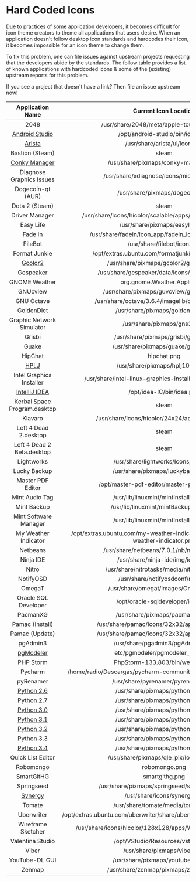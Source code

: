 Hard Coded Icons
================

Due to practices of some application developers, it becomes difficult for icon theme creators to theme all applications that users desire. When an application doesn't follow desktop icon standards and hardcodes their icon, it becomes impossible for an icon theme to change them.

To fix this problem, one can file issues against upstream projects requesting that the developers abide by the standards. The follow table provides a list of known applications with hardcoded icons & some of the (existing) upstream reports for this problem. 

If you see a project that doesn't have a link? Then file an issue upstream now!

| Application Name | Current Icon Location | Moka Support |
| :---------------: | :---------------: | :---------------: | 
| 2048 | /usr/share/2048/meta/apple-touch-icon.png |   |
| [Android Studio](https://code.google.com/p/android/issues/detail?id=67582) | /opt/android-studio/bin/idea.png | ✓ |
| [Arista](https://github.com/danielgtaylor/arista/issues/164) | /usr/share/arista/ui/icon.svg | ✓ |
| Bastion (Steam) | steam |   |
| [Conky Manager](https://bugs.launchpad.net/conky-manager/+bug/1296810) | /usr/share/pixmaps/conky-manager.png | ✓ |
| Diagnose Graphics Issues | /usr/share/xdiagnose/icons/microscope.svg | ✓ |
| Dogecoin-qt (AUR) | /usr/share/pixmaps/dogecoin.png |   |
| Dota 2 (Steam) | steam | ✓ |
| Driver Manager | /usr/share/icons/hicolor/scalable/apps/driver-manager.svg | ✓ |
| Easy Life | /usr/share/pixmaps/easylife.png |   |
| Fade In | /usr/share/fadein/icon_app/fadein_icon_128x128.png |   |
| FileBot | /usr/share/filebot/icon.svg | ✓ |
| Format Junkie | /opt/extras.ubuntu.com/formatjunkie/pixmap/fjt.png |   |
| [Gcolor2](http://sourceforge.net/p/gcolor2/feature-requests/11/)| /usr/share/pixmaps/gcolor2/gcolor2.xpm | ✓ |
| [Gespeaker](https://github.com/muflone/gespeaker/issues/49) | /usr/share/gespeaker/data/icons/gespeaker.svg |   | 
| GNOME Weather | org.gnome.Weather.Application | ✓ |
| GNUcview | /usr/share/pixmaps/guvcview/guvcview.png | ✓ |
| GNU Octave | /usr/share/octave/3.6.4/imagelib/octave-logo.svg |   |
| GoldenDict | /usr/share/pixmaps/goldendict.png | ✓ |
| Graphic Network Simulator | /usr/share/pixmaps/gns3.xpm |   |
| Grisbi | /usr/share/pixmaps/grisbi/grisbi.svg |   |
| Guake | /usr/share/pixmaps/guake/guake.png | ✓ |
| HipChat | hipchat.png | ✓ |
| [HPLJ](https://bugs.launchpad.net/ubuntu/+source/foo2zjs/+bug/1299552) | /usr/share/pixmaps/hplj1020_icon | ✓ |
| Intel Graphics Installer | /usr/share/intel-linux-graphics-installer/images/logo.png |   |
| [IntelliJ IDEA](http://youtrack.jetbrains.com/issue/IDEA-122364) | /opt/idea-IC/bin/idea.png | ✓ |
| Kerbal Space Program.desktop | steam |   |
| Klavaro | /usr/share/icons/hicolor/24x24/apps/klavaro.png |   |
| Left 4 Dead 2.desktop | steam |   |
| Left 4 Dead 2 Beta.desktop | steam |   |
| Lightworks | /usr/share/lightworks/Icons/App.png | ✓ |
| Lucky Backup | /usr/share/pixmaps/luckybackup.png |   |
| Master PDF Editor | /opt/master-pdf-editor/master-pdf-editor.png |   |
| Mint Audio Tag | /usr/lib/linuxmint/mintInstall/icon.svg |   |
| Mint Backup | /usr/lib/linuxmint/mintBackup/icon.png |   |
| Mint Software Manager | /usr/lib/linuxmint/mintInstall/icon.svg | ✓ |
| My Weather Indicator | /opt/extras.ubuntu.com/my-weather-indicator/share/pixmaps/my-weather-indicator.png | ✓ |
| Netbeans | /usr/share/netbeans/7.0.1/nb/netbeans.png | ✓ |
| Ninja IDE | /usr/share/ninja-ide/img/icon.png | ✓ |
| Nitro | /usr/share/nitrotasks/media/nitrotasks.png | ✓ |
| NotifyOSD | /usr/share/notifyosdconf/not.png |   |
| OmegaT | /usr/share/omegat/images/OmegaT.xpm |   |
| Oracle SQL Developer | /opt/oracle-sqldeveloper/icon.png |   |
| PacmanXG | /usr/share/pixmaps/pacmanxg.png |   |
| Pamac (Install) | /usr/share/pamac/icons/32x32/apps/pamac.png | ✓ |
| Pamac (Update) | /usr/share/pamac/icons/32x32/apps/pamac.png | ✓ |
| pgAdmin3 | /usr/share/pgadmin3/pgAdmin3.png | ✓ |
| [pgModeler](https://github.com/pgmodeler/pgmodeler/issues/441) | etc/pgmodeler/pgmodeler_logo.png |   |
| PHP Storm | PhpStorm-133.803/bin/webide.png | ✓ |
| Pycharm | /home/radio/Descargas/pycharm-community-3.1.1/bin/pycharm.png | ✓ |
| pyRenamer | /usr/share/pyrenamer/pyrenamer.png |   |
| [Python 2.6](http://bugs.python.org/issue21096) | /usr/share/pixmaps/python2.6.xpm | ✓ |
| [Python 2.7](http://bugs.python.org/issue21096) | /usr/share/pixmaps/python2.7.xpm | ✓ |
| [Python 3.0](http://bugs.python.org/issue21096) | /usr/share/pixmaps/python3.0.xpm | ✓ |
| [Python 3.1](http://bugs.python.org/issue21096) | /usr/share/pixmaps/python3.1.xpm | ✓ |
| [Python 3.2](http://bugs.python.org/issue21096) | /usr/share/pixmaps/python3.2.xpm | ✓ |
| [Python 3.3](http://bugs.python.org/issue21096) | /usr/share/pixmaps/python3.3.xpm | ✓ |
| [Python 3.4](http://bugs.python.org/issue21096) | /usr/share/pixmaps/python3.4.xpm | ✓ |
| Quick List Editor | /usr/share/pixmaps/qle_pix/logoqle2.svg |   |
| Robomongo | robomongo.png | ✓ |
| SmartGitHG | smartgithg.png |   |
| Springseed | /usr/share/pixmaps/springseed/springseed.svg |   |
| [Synergy](http://synergy-foss.org/spit/issues/details/3971/#) | /usr/share/icons/synergy.ico |   |
| Tomate | /usr/share/tomate/media/tomate.png |   |
| Uberwriter | /opt/extras.ubuntu.com/uberwriter/share/uberwriter/media/uberwriter.svg | ✓ |
| Wireframe Sketcher | /usr/share/icons/hicolor/128x128/apps/WireframeSketcher.png |   |
| Valentina Studio | /opt/VStudio/Resources/vstudio.png |   |
| Viber | /usr/share/pixmaps/viber.png |   |
| YouTube-DL GUI | /usr/share/pixmaps/youtube-dlg.png |   |
| Zenmap | /usr/share/zenmap/pixmaps/zenmap.png |   |